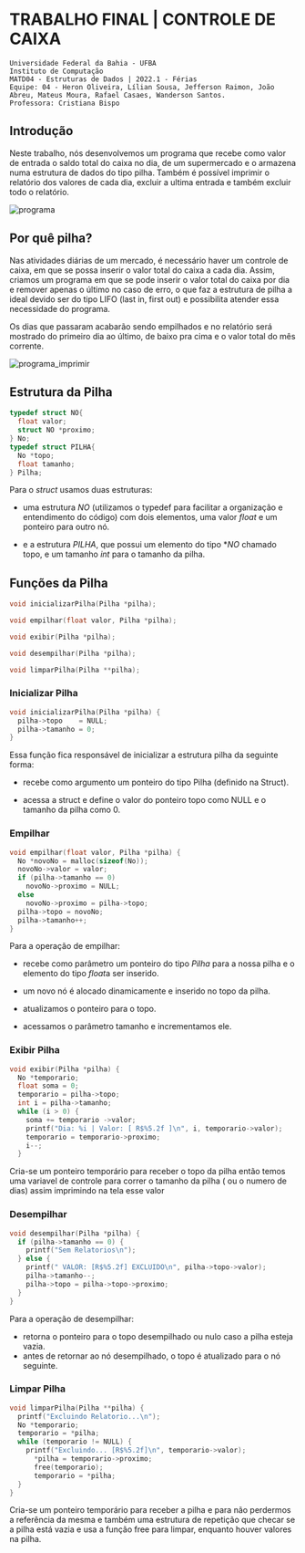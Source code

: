 # TRABALHO FINAL | CONTROLE DE CAIXA

```
Universidade Federal da Bahia - UFBA
Instituto de Computação
MATD04 - Estruturas de Dados | 2022.1 - Férias
Equipe: 04 - Heron Oliveira, Lílian Sousa, Jefferson Raimon, João Abreu, Mateus Moura, Rafael Casaes, Wanderson Santos.
Professora: Cristiana Bispo
```

## Introdução

Neste trabalho, nós desenvolvemos um programa que recebe como valor de entrada o  saldo total do caixa no dia, de um supermercado e o armazena numa estrutura de dados do tipo pilha. Também é possível imprimir o relatório dos valores de cada dia, excluir a ultima entrada e também excluir todo o relatório.

![programa](https://user-images.githubusercontent.com/80064475/154977517-f8a852d9-9433-4cd0-8688-c5d205201373.png)

## Por quê pilha?

Nas atividades diárias de um mercado, é necessário haver um controle de caixa, em que se possa inserir o valor total do caixa a cada dia. Assim, criamos um programa em que se pode inserir o valor total do caixa por dia e remover apenas o último no caso de erro, o que faz a estrutura de pilha a ideal devido ser do tipo LIFO (last in, first out) e possibilita atender essa necessidade do programa.

Os dias que passaram acabarão sendo empilhados e no relatório será mostrado do primeiro dia ao último, de baixo pra cima e o valor total do mês corrente.

![programa_imprimir](https://user-images.githubusercontent.com/80064475/154999513-3ff37024-1f88-4376-88f7-821526f34433.png)

## Estrutura da Pilha

```c
typedef struct NO{
  float valor;
  struct NO *proximo;
} No;
typedef struct PILHA{
  No *topo;
  float tamanho;
} Pilha;
```

Para o *struct* usamos duas estruturas:

- uma estrutura *NO* (utilizamos o typedef para facilitar a organização e entendimento do código) com dois elementos, uma valor *float* e um ponteiro para outro nó.

- e a estrutura *PILHA*, que possui um elemento do tipo **NO* chamado topo, e um tamanho *int* para o tamanho da pilha.

## Funções da Pilha

```c
void inicializarPilha(Pilha *pilha);
```

```c
void empilhar(float valor, Pilha *pilha);
```

```c
void exibir(Pilha *pilha);
```

```c
void desempilhar(Pilha *pilha);
```

```c
void limparPilha(Pilha **pilha);
```

### Inicializar Pilha

```c
void inicializarPilha(Pilha *pilha) {
  pilha->topo    = NULL;
  pilha->tamanho = 0;
}
```

Essa função fica responsável de inicializar a estrutura pilha da seguinte forma:

- recebe como argumento um ponteiro do tipo Pilha (definido na Struct). 

- acessa a struct e define o valor do ponteiro topo como NULL e o tamanho da pilha como 0.

### Empilhar

```c
void empilhar(float valor, Pilha *pilha) {
  No *novoNo = malloc(sizeof(No));
  novoNo->valor = valor;
  if (pilha->tamanho == 0)
    novoNo->proximo = NULL;
  else
    novoNo->proximo = pilha->topo;
  pilha->topo = novoNo;
  pilha->tamanho++;
}
```

Para a operação de empilhar:

- recebe como parâmetro um ponteiro do tipo *Pilha* para a nossa pilha e o elemento do tipo *float*a ser inserido.

- um novo nó é alocado dinamicamente e inserido no topo da pilha.

- atualizamos o ponteiro para o topo.

- acessamos o parâmetro tamanho e incrementamos ele.

### Exibir Pilha

```c
void exibir(Pilha *pilha) {
  No *temporario;
  float soma = 0;
  temporario = pilha->topo;
  int i = pilha->tamanho;
  while (i > 0) {
    soma += temporario ->valor;
    printf("Dia: %i | Valor: [ R$%5.2f ]\n", i, temporario->valor);
    temporario = temporario->proximo;
    i--;
  }
```
Cria-se um ponteiro temporário para receber o topo da pilha então temos uma variavel de controle para correr o tamanho da pilha ( ou o numero de dias) assim imprimindo na tela esse valor 
### Desempilhar
```c
void desempilhar(Pilha *pilha) {
  if (pilha->tamanho == 0) {
    printf("Sem Relatorios\n");
  } else {
    printf(" VALOR: [R$%5.2f] EXCLUIDO\n", pilha->topo->valor);
    pilha->tamanho--;
    pilha->topo = pilha->topo->proximo;
  }
}
```
Para a operação de desempilhar:
- retorna o ponteiro para o topo desempilhado ou nulo caso a pilha esteja vazia.
- antes de retornar ao nó desempilhado, o topo é atualizado para o nó seguinte.
### Limpar Pilha
```c
void limparPilha(Pilha **pilha) {
  printf("Excluindo Relatorio...\n");
  No *temporario;
  temporario = *pilha;
  while (temporario != NULL) {
    printf("Excluindo... [R$%5.2f]\n", temporario->valor);
      *pilha = temporario->proximo;
      free(temporario);
      temporario = *pilha;
  }
}
```
Cria-se um ponteiro temporário para receber a pilha e para não perdermos a referência da mesma e 
também uma estrutura de repetição que checar se a pilha está vazia e usa a função free para limpar, 
enquanto houver valores na pilha.
